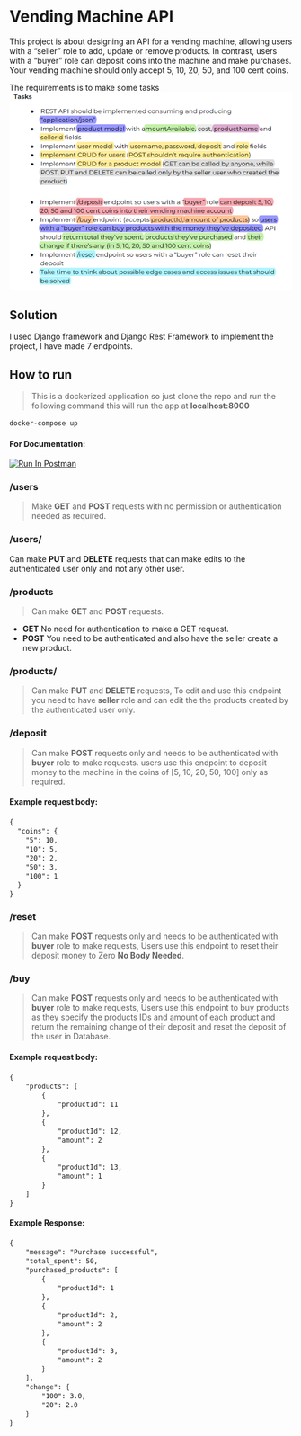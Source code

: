 # Vending Machine API
This project is about designing an API for a vending machine, allowing users with a “seller” role to add, update or remove products. In contrast, users with a “buyer” role can deposit coins into the machine and make purchases. Your vending machine should only accept 5, 10, 20, 50, and 100 cent coins.

The requirements is to make some tasks 
![alt text](Tasks.png)

## Solution

I used Django framework and Django Rest Framework to implement the project, I have made 7 endpoints.

## How to run
> This is a dockerized application so just clone the repo and run the following command this will run the app at **localhost:8000** 
``` bash
docker-compose up
```

#### For Documentation:
[![Run In Postman](https://run.pstmn.io/button.svg)](https://www.postman.com/flight-operator-48734873/workspace/vendingmachineapi/documentation/25235691-3e29f07b-59c5-4f11-bca8-4b2c649f0ec9)
### /users 
>Make **GET** and **POST** requests with no permission or authentication needed as required.
### /users/<id> 
Can make **PUT** and **DELETE** requests that can make edits to the authenticated user only and not any other user.
### /products
> Can make **GET** and **POST** requests.
* **GET** No need for authentication to make a GET request.
* **POST** You need to be authenticated and also have the seller create a new product.
### /products/<id>
> Can make **PUT** and **DELETE** requests, To edit and use this endpoint you need to have **seller** role and can edit the the products created by the authenticated user only.
### /deposit
> Can make **POST** requests only and needs to be authenticated with **buyer** role to make requests.
users use this endpoint to deposit money to the machine in the coins of [5, 10, 20, 50, 100] only as required.
#### Example request body:

```
{
  "coins": {
    "5": 10,
    "10": 5,
    "20": 2,
    "50": 3,
    "100": 1
  }
}
```
### /reset
> Can make **POST** requests only and needs to be authenticated with **buyer** role to make requests, Users use this endpoint to reset their deposit money to Zero **No Body Needed**.

### /buy
> Can make **POST** requests only and needs to be authenticated with **buyer** role to make requests, Users use this endpoint to buy products as they specify the products IDs and amount of each product and return the remaining change of their deposit and reset the deposit of the user in Database.
#### Example request body:
```
{
    "products": [
        {
            "productId": 11
        },
        {
            "productId": 12,
            "amount": 2
        },
        {
            "productId": 13,
            "amount": 1
        }
    ]
}
```
#### Example Response:
```
{
    "message": "Purchase successful",
    "total_spent": 50,
    "purchased_products": [
        {
            "productId": 1
        },
        {
            "productId": 2,
            "amount": 2
        },
        {
            "productId": 3,
            "amount": 2
        }
    ],
    "change": {
        "100": 3.0,
        "20": 2.0
    }
}
```



